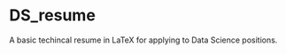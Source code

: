 # DS_resume
A basic techincal resume in LaTeX for applying to Data Science positions.

[](./edmundson_tech_resume2023.pdf)
